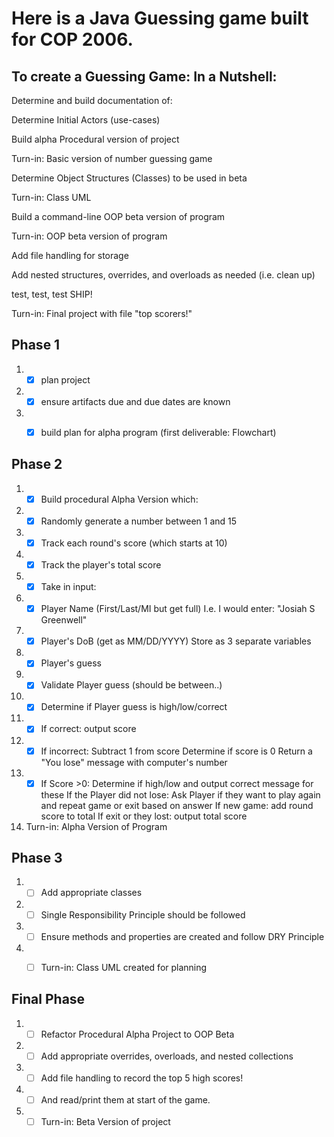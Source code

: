 # Here is a Java Guessing game built for COP 2006.


## To create a Guessing Game: In a Nutshell:

Determine and build documentation of:

Determine Initial Actors (use-cases)

Build alpha Procedural version of project

Turn-in: Basic version of number guessing game

Determine Object Structures (Classes) to be used in beta

Turn-in: Class UML

Build a command-line OOP beta version of program

Turn-in: OOP beta version of program

Add file handling for storage

Add nested structures, overrides, and overloads as needed (i.e. clean up)

test, test, test SHIP!

Turn-in: Final project with file "top scorers!"



## Phase 1

1. -[x]  plan project

2. -[x]  ensure artifacts due and due dates are known

3. -[x]  build plan for alpha program (first deliverable: Flowchart)



## Phase 2

1. -[x] Build procedural Alpha Version which:

2. -[x] Randomly generate a number between 1 and 15

3. -[x] Track each round's score (which starts at 10)

4. -[x] Track the player's total score

5. -[x] Take in input:

6. -[x] Player Name
(First/Last/MI but get full)
I.e. I would enter: "Josiah S Greenwell"

7. -[x] Player's DoB (get as MM/DD/YYYY) Store as 3 separate variables

8. -[x] Player's guess

9. -[x] Validate Player guess (should be between..)

10. -[x] Determine if Player guess is high/low/correct

11. -[x] If correct: output score

12. -[x] If incorrect:
Subtract 1 from score
Determine if score is 0
Return a "You lose" message with computer's number

13. -[x] If Score >0:
Determine if high/low and output correct message for these
If the Player did not lose: Ask Player if they want to play again and repeat game or exit based on answer
If new game: add round score to total
If exit or they lost: output total score

14. Turn-in: Alpha Version of Program

## Phase 3

1. -[ ] Add appropriate classes

2. -[ ] Single Responsibility Principle should be followed

3. -[ ] Ensure methods and properties are created and follow DRY Principle

4. -[ ] Turn-in: Class UML created for planning



## Final Phase

1. -[ ] Refactor Procedural Alpha Project to OOP Beta

2. -[ ] Add appropriate overrides, overloads, and nested collections

3. -[ ] Add file handling to record the top 5 high scores!

4. -[ ] And read/print them at start of the game.

5. -[ ] Turn-in: Beta Version of project 